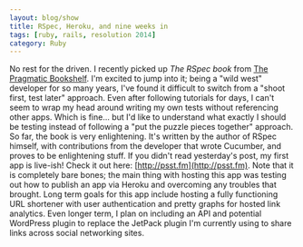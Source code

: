 ```yaml
---
layout: blog/show
title: RSpec, Heroku, and nine weeks in
tags: [ruby, rails, resolution 2014]
category: Ruby
---
```


No rest for the driven. I recently picked up *The RSpec book* from [The Pragmatic Bookshelf](http://pragprog.com/). I'm excited to jump into it; being a "wild west" developer for so many years, I've found it difficult to switch from a "shoot first, test later" approach. Even after following tutorials for days, I can't seem to wrap my head around writing my own tests without referencing other apps. Which is fine... but I'd like to understand what exactly I should be testing instead of following a "put the puzzle pieces together" approach. So far, the book is very enlightening. It's written by the author of RSpec himself, with contributions from the developer that wrote Cucumber, and proves to be enlightening stuff. If you didn't read yesterday's post, my first app is live-ish! Check it out here: [http://psst.fm](http://psst.fm). Note that it is completely bare bones; the main thing with hosting this app was testing out how to publish an app via Heroku and overcoming any troubles that brought. Long term goals for this app include hosting a fully functioning URL shortener with user authentication and pretty graphs for hosted link analytics. Even longer term, I plan on including an API and potential WordPress plugin to replace the JetPack plugin I'm currently using to share links across social networking sites.
